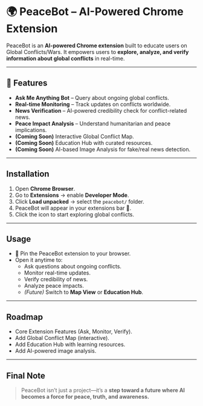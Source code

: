 # 🌍 PeaceBot – AI-Powered Chrome Extension  

PeaceBot is an **AI-powered Chrome extension** built to educate users on Global Conflicts/Wars.
It empowers users to **explore, analyze, and verify information about global conflicts** in real-time.  

---

## 🚀 Features  

- **Ask Me Anything Bot** – Query about ongoing global conflicts.  
- **Real-time Monitoring** – Track updates on conflicts worldwide.  
- **News Verification** – AI-powered credibility check for conflict-related news.  
- **Peace Impact Analysis** – Understand humanitarian and peace implications.  
- **(Coming Soon)** Interactive Global Conflict Map.  
- **(Coming Soon)** Education Hub with curated resources.  
- **(Coming Soon)** AI-based Image Analysis for fake/real news detection.  

---

##  Installation  

1. Open **Chrome Browser**.  
2. Go to **Extensions** → enable **Developer Mode**.  
3. Click **Load unpacked** → select the `peacebot/` folder.  
4. PeaceBot will appear in your extensions bar 🎉.  
5. Click the icon to start exploring global conflicts.  

---

## Usage  

- 📌 Pin the PeaceBot extension to your browser.  
- Open it anytime to:  
  - Ask questions about ongoing conflicts.  
  - Monitor real-time updates.  
  - Verify credibility of news.  
  - Analyze peace impacts.  
  - *(Future)* Switch to **Map View** or **Education Hub**.  

---

## Roadmap  

- Core Extension Features (Ask, Monitor, Verify).  
- Add Global Conflict Map (interactive).  
- Add Education Hub with learning resources.  
- Add AI-powered image analysis.  

---

## Final Note  

> PeaceBot isn’t just a project—it’s a **step toward a future where AI becomes a force for peace, truth, and awareness.** 
